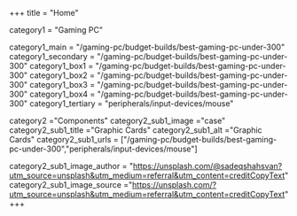 +++
title = "Home"

category1 = "Gaming PC"

category1_main = "/gaming-pc/budget-builds/best-gaming-pc-under-300"
category1_secondary = "/gaming-pc/budget-builds/best-gaming-pc-under-300"
category1_box1 = "/gaming-pc/budget-builds/best-gaming-pc-under-300"
category1_box2 = "/gaming-pc/budget-builds/best-gaming-pc-under-300"
category1_box3 = "/gaming-pc/budget-builds/best-gaming-pc-under-300"
category1_box4 = "/gaming-pc/budget-builds/best-gaming-pc-under-300"
category1_tertiary = "peripherals/input-devices/mouse"

category2 ="Components"
category2_sub1_image ="case"
category2_sub1_title ="Graphic Cards"
category2_sub1_alt ="Graphic Cards"
category2_sub1_urls = ["/gaming-pc/budget-builds/best-gaming-pc-under-300","peripherals/input-devices/mouse"]

category2_sub1_image_author = "https://unsplash.com/@sadeqshahsvan?utm_source=unsplash&utm_medium=referral&utm_content=creditCopyText"
category2_sub1_image_source ="https://unsplash.com/?utm_source=unsplash&utm_medium=referral&utm_content=creditCopyText"
+++
